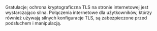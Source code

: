 Gratulacje; ochrona kryptograficzna TLS na stronie internetowej jest 
wystarczająco silna. Połączenia internetowe dla użytkowników, którzy również
 używają silnych konfiguracje TLS, są zabezpieczone przed podsłuchem i 
manipulacją.
